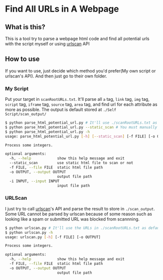 # Find All URLs in A Webpage
## What is this?
This is a tool try to parse a webpage html code and find all potential urls with the script myself or using [urlscan](https://urlscan.io/) API

## How to use
If you want to use, just decide which method you'd prefer(My own script or urlscan's API). And then just go to their own folder.

### My Script
Put your target in `scanRootURLs.txt`. It'll parse all `a` tag, `link` tag, `img` tag, `script` tag, `iframe` tag, `source` tag, `area` tag, and find url for each attribute as more as possible. The output is default stored at `./Self Script/scan_output/`
```bash
$ python parse_html_potential_url.py # It'll use ./scanRootURLs.txt as input target Root URL to scan and put output to ./scan_output
$ python parse_html_potential_url.py --static_scan # You must manually store the webpage html in ./static_scan_input and it'll use ./scanRootURLs.txt as target to fetch the static file in ./static_scan_input
$ python parse_html_potential_url.py -h
usage: parse_html_potential_url.py [-h] [--static_scan] [-f FILE] [-o OUTPUT] [-i INPUT]

Process some integers.

optional arguments:
  -h, --help            show this help message and exit
  --static_scan         use static html file to scan or not
  -f FILE, --file FILE  static html file path
  -o OUTPUT, --output OUTPUT
                        output file path
  -i INPUT, --input INPUT
                        input file path
```

### URLScan
I just try to call [urlscan](https://urlscan.io/)'s API and parse the result to store in `./scan_output`. Some URL cannot be parsed by urlscan because of some reason such as looking like a spam or submitted URL was blocked from scannning.
```bash
$ python urlscan.py # It'll use the URLs in ./scanRootURLs.txt as default and store the output result in ./scan_output
$ python urlscan.py -h
usage: urlscan.py [-h] [-f FILE] [-o OUTPUT]

Process some integers.

optional arguments:
  -h, --help            show this help message and exit
  -f FILE, --file FILE  static html file path
  -o OUTPUT, --output OUTPUT
                        output file path
```